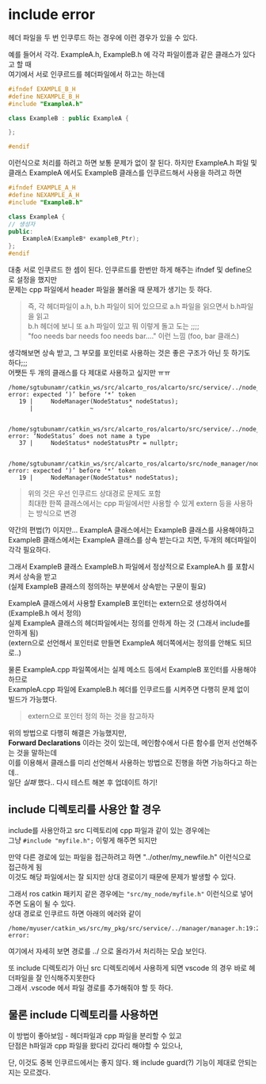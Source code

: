 # include error
헤더 파일을 두 번 인쿠루드 하는 경우에 이런 경우가 있을 수 있다.

예를 들어서 각각. ExampleA.h, ExampleB.h 에 각각 파일이름과 같은 클래스가 있다고 할 때   
여기에서 서로 인쿠르드를 헤더파일에서 하고는 하는데  

```cpp
#ifndef EXAMPLE_B_H
#define NEXAMPLE_B_H
#include "ExampleA.h"

class ExampleB : public ExampleA {

};

#endif
```

이런식으로 처리를 하려고 하면 보통 문제가 없이 잘 된다. 
하지만 ExampleA.h 파일 및 클래스 ExampleA 에서도 ExampleB 클래스를 인쿠르드해서 사용을 하려고 하면  

```cpp
#ifndef EXAMPLE_A_H
#define NEXAMPLE_A_H
#include "ExampleB.h"

class ExampleA {
// 생성자
public:
    ExampleA(ExampleB* exampleB_Ptr);
};
#endif
```

대충 서로 인쿠르드 한 셈이 된다. 인쿠르드를 한번만 하게 해주는 ifndef 및 define으로 설정을 했지만  
문제는 cpp 파일에서 header 파일을 불러올 때 문제가 생기는 듯 하다.

> 즉, 각 헤더파일이 a.h, b.h 파일이 되어 있으므로 a.h 파일을 읽으면서 b.h파일을 읽고   
b.h 헤더에 보니 또 a.h 파일이 있고 뭐 이렇게 돌고 도는 ;;;;    
"foo needs bar needs foo needs bar...." 이런 느낌 (foo, bar 클래스)

생각해보면 상속 받고, 그 부모를 포인터로 사용하는 것은 좋은 구조가 아닌 듯 하기도 하다;;;   
어쨋든 두 개의 클래스를 다 제대로 사용하고 싶지만 ㅠㅠ

```
/home/sgtubunamr/catkin_ws/src/alcarto_ros/alcarto/src/service/../node_manager/node_manager.h:19:27: error: expected ‘)’ before ‘*’ token
   19 |     NodeManager(NodeStatus* nodeStatus);
      |                ~          ^


/home/sgtubunamr/catkin_ws/src/alcarto_ros/alcarto/src/service/../node_manager/node_manager.h:37:5: error: ‘NodeStatus’ does not name a type
   37 |     NodeStatus* nodeStatusPtr = nullptr;


/home/sgtubunamr/catkin_ws/src/alcarto_ros/alcarto/src/node_manager/node_manager.h:19:27: error: expected ‘)’ before ‘*’ token
   19 |     NodeManager(NodeStatus* nodeStatus);

```
> 위의 것은 우선 인쿠르드 상대경로 문제도 포함   
> 최대한 한쪽 클래스에서는 cpp 파일에서만 사용할 수 있게 extern 등을 사용하는 방식으로 변경   

약간의 편법(?) 이지만... ExampleA 클래스에서는 ExampleB 클래스를 사용해야하고   
ExampleB 클래스에서는 ExampleA 클래스를 상속 받는다고 치면, 두개의 헤더파일이 각각 필요하다. 

그래서 ExampleB 클래스 ExampleB.h 파일에서 정상적으로 ExampleA.h 를 포함시켜서 상속을 받고   
(실제 ExampleB 클래스의 정의하는 부분에서 상속받는 구문이 필요)

ExampleA 클래스에서 사용할 ExampleB 포인터는 extern으로 생성하여서(ExampleB.h 에서 정의)   
실제 ExampleA 클래스의 헤더파일에서는 정의를 안하게 하는 것 (그래서 include를 안하게 됨)   
(extern으로 선언해서 포인터로 만들면 ExampleA 헤더쪽에서는 정의를 안해도 되므로..)  

물론 ExampleA.cpp 파일쪽에서는 실제 메소드 등에서 ExampleB 포인터를 사용해야하므로   
ExampleA.cpp 파일에 ExampleB.h 헤더를 인쿠르드를 시켜주면 다행히 문제 없이 빌드가 가능했다.

> extern으로 포인터 정의 하는 것을 참고하자

위의 방법으로 다행히 해결은 가능했지만,    
**Forward Declarations** 이라는 것이 있는데, 메인함수에서 다른 함수를 먼저 선언해주는 것을 말하는데   
이를 이용해서 클래스를 미리 선언해서 사용하는 방법으로 진행을 하면 가능하다고 하는데..  
일단 *실패* 했다.. 다시 테스트 해본 후 업데이트 하기!



## include 디렉토리를 사용안 할 경우
include를 사용안하고 src 디렉토리에 cpp 파일과 같이 있는 경우에는  
그냥 `#include "myfile.h";` 이렇게 해주면 되지만   

만약 다른 경로에 있는 파일을 접근하려고 하면 "../other/my_newfile.h" 이런식으로 접근하게 됨  
이것도 해당 파일에서는 잘 되지만 상대 경로이기 때문에 문제가 발생할 수 있다.   

그래서 ros catkin 패키지 같은 경우에는 `"src/my_node/myfile.h"` 이런식으로 넣어주면 도움이 될 수 있다.  
상대 경로로 인쿠르드 하면 아래의 에러와 같이  

```
/home/myuser/catkin_ws/src/my_pkg/src/service/../manager/manager.h:19:27: error: 
```

여기에서 자세히 보면 경로를 ../ 으로 올라가서 처리하는 모습 보인다.

또 include 디렉토리가 아닌 src 디렉토리에서 사용하게 되면 vscode 의 경우 바로 헤더파일을 잘 인식해주지못한다   
그래서 .vscode 에서 파일 경로를 추가해줘야 할 듯 하다.


## 물론 include 디렉토리를 사용하면 
이 방법이 좋아보임 - 헤더파일과 cpp 파일을 분리할 수 있고   
단점은 h파일과 cpp 파일을 왔다리 갔다리 해야할 수 있으나,   

단, 이것도 중복 인쿠르드에서는 좋지 않다. 왜 include guard(?) 기능이 제대로 안되는지는 모르겠다.
